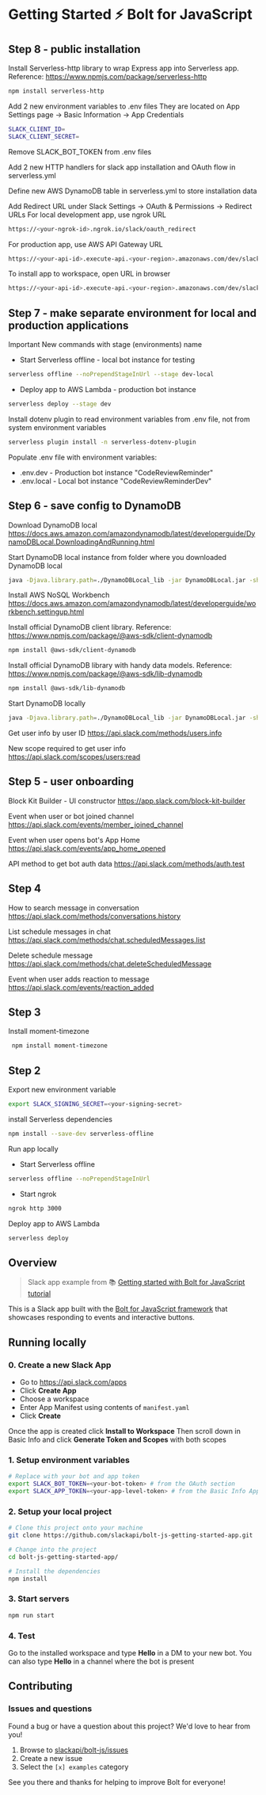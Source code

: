 # Getting Started ⚡️ Bolt for JavaScript

## Step 8 - public installation

Install Serverless-http library to wrap Express app into Serverless app. Reference: https://www.npmjs.com/package/serverless-http
```zsh
npm install serverless-http
```

Add 2 new environment variables to .env files
They are located on App Settings page -> Basic Information -> App Credentials 
```zsh
SLACK_CLIENT_ID=
SLACK_CLIENT_SECRET=
```
Remove SLACK_BOT_TOKEN from .env files

Add 2 new HTTP handlers for slack app installation and OAuth flow in serverless.yml

Define new AWS DynamoDB table in serverless.yml to store installation data

Add Redirect URL under Slack Settings -> OAuth & Permissions -> Redirect URLs
For local development app, use ngrok URL
```zsh
https://<your-ngrok-id>.ngrok.io/slack/oauth_redirect
```
For production app, use AWS API Gateway URL
```zsh
https://<your-api-id>.execute-api.<your-region>.amazonaws.com/dev/slack/oauth_redirect
```

To install app to workspace, open URL in browser
```zsh
https://<your-api-id>.execute-api.<your-region>.amazonaws.com/dev/slack/install
```

## Step 7 - make separate environment for local and production applications

Important
New commands with stage (environments) name
- Start Serverless offline - local bot instance for testing 
```zsh
serverless offline --noPrependStageInUrl --stage dev-local
```

- Deploy app to AWS Lambda - production bot instance
```zsh
serverless deploy --stage dev
```

Install dotenv plugin to read environment variables from .env file, not from system environment variables
```zsh
serverless plugin install -n serverless-dotenv-plugin
```

Populate .env file with environment variables:
- .env.dev - Production bot instance "CodeReviewReminder"
- .env.local - Local bot instance "CodeReviewReminderDev"

## Step 6 - save config to DynamoDB

Download DynamoDB local
https://docs.aws.amazon.com/amazondynamodb/latest/developerguide/DynamoDBLocal.DownloadingAndRunning.html

Start DynamoDB local instance from folder where you downloaded DynamoDB local
```zsh
java -Djava.library.path=./DynamoDBLocal_lib -jar DynamoDBLocal.jar -sharedDb
```

Install AWS NoSQL Workbench
https://docs.aws.amazon.com/amazondynamodb/latest/developerguide/workbench.settingup.html

Install official DynamoDB client library. Reference: https://www.npmjs.com/package/@aws-sdk/client-dynamodb
```zsh
npm install @aws-sdk/client-dynamodb
```

Install official DynamoDB library with handy data models. Reference: https://www.npmjs.com/package/@aws-sdk/lib-dynamodb
```zsh
npm install @aws-sdk/lib-dynamodb
```

Start DynamoDB locally
```zsh
java -Djava.library.path=./DynamoDBLocal_lib -jar DynamoDBLocal.jar -sharedDb
```

Get user info by user ID
https://api.slack.com/methods/users.info

New scope required to get user info
https://api.slack.com/scopes/users:read

## Step 5 - user onboarding

Block Kit Builder - UI constructor
https://app.slack.com/block-kit-builder

Event when user or bot joined channel
https://api.slack.com/events/member_joined_channel

Event when user opens bot's App Home
https://api.slack.com/events/app_home_opened

API method to get bot auth data
https://api.slack.com/methods/auth.test

## Step 4
How to search message in conversation
https://api.slack.com/methods/conversations.history

List schedule messages in chat
https://api.slack.com/methods/chat.scheduledMessages.list

Delete schedule message
https://api.slack.com/methods/chat.deleteScheduledMessage

Event when user adds reaction to message
https://api.slack.com/events/reaction_added

## Step 3
Install moment-timezone
```zsh
 npm install moment-timezone
```

## Step 2
Export new environment variable
```zsh
export SLACK_SIGNING_SECRET=<your-signing-secret>
```
install Serverless dependencies
```zsh  
npm install --save-dev serverless-offline
```

Run app locally
- Start Serverless offline
```zsh
serverless offline --noPrependStageInUrl
```

- Start ngrok
```zsh
ngrok http 3000
```

Deploy app to AWS Lambda
```zsh
serverless deploy
```

## Overview

> Slack app example from 📚 [Getting started with Bolt for JavaScript tutorial][1]

This is a Slack app built with the [Bolt for JavaScript framework][2] that showcases
responding to events and interactive buttons.

## Running locally

### 0. Create a new Slack App

- Go to https://api.slack.com/apps
- Click **Create App**
- Choose a workspace
- Enter App Manifest using contents of `manifest.yaml`
- Click **Create**

Once the app is created click **Install to Workspace**
Then scroll down in Basic Info and click **Generate Token and Scopes** with both scopes

### 1. Setup environment variables

```zsh
# Replace with your bot and app token
export SLACK_BOT_TOKEN=<your-bot-token> # from the OAuth section
export SLACK_APP_TOKEN=<your-app-level-token> # from the Basic Info App Token Section
```

### 2. Setup your local project

```zsh
# Clone this project onto your machine
git clone https://github.com/slackapi/bolt-js-getting-started-app.git

# Change into the project
cd bolt-js-getting-started-app/

# Install the dependencies
npm install
```

### 3. Start servers
```zsh
npm run start
```

### 4. Test

Go to the installed workspace and type **Hello** in a DM to your new bot. You can also type **Hello** in a channel where the bot is present

## Contributing

### Issues and questions

Found a bug or have a question about this project? We'd love to hear from you!

1. Browse to [slackapi/bolt-js/issues][4]
1. Create a new issue
1. Select the `[x] examples` category

See you there and thanks for helping to improve Bolt for everyone!

[1]: https://slack.dev/bolt-js/tutorial/getting-started
[2]: https://slack.dev/bolt-js/
[3]: https://slack.dev/bolt-js/tutorial/getting-started#setting-up-events
[4]: https://github.com/slackapi/bolt-js/issues/new